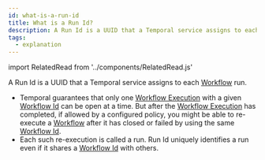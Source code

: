 ```yaml
---
id: what-is-a-run-id
title: What is a Run Id?
description: A Run Id is a UUID that a Temporal service assigns to each Workflow run.
tags:
  - explanation
---
```


import RelatedRead from '../components/RelatedRead.js'

A Run Id is a UUID that a Temporal service assigns to each [Workflow](#) run.

- Temporal guarantees that only one [Workflow Execution](#) with a given [Workflow Id](what-is-a-workflow-id) can be open at a time. But after the [Workflow Execution](#) has completed, if allowed by a configured policy, you might be able to re-execute a [Workflow](#) after it has closed or failed by using the same [Workflow Id](what-is-a-workflow-id).
- Each such re-execution is called a run. Run Id uniquely identifies a run even if it shares a [Workflow Id](what-is-a-workflow-id) with others.

<RelatedRead
text="What is a Workflow Id?"
goTo="/docs/content/what-is-a-workflow-id"
tagChar="e"
/>
